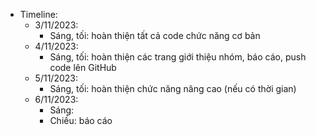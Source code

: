 - Timeline:
	- 3/11/2023: 
		- Sáng, tối: hoàn thiện tất cả code chức năng cơ bản
	- 4/11/2023: 
		- Sáng, tối: hoàn thiện các trang giới thiệu nhóm, báo cáo, push code lên GitHub
	- 5/11/2023: 
		- Sáng, tối: hoàn thiện chức năng nâng cao (nếu có thời gian)
	- 6/11/2023: 
		- Sáng: 
		- Chiều: báo cáo